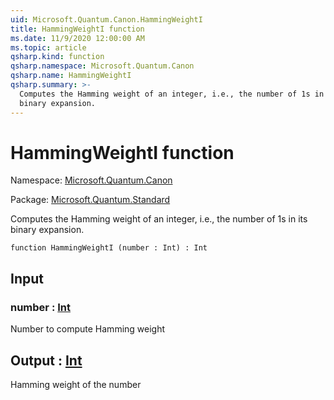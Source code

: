 ```yaml
---
uid: Microsoft.Quantum.Canon.HammingWeightI
title: HammingWeightI function
ms.date: 11/9/2020 12:00:00 AM
ms.topic: article
qsharp.kind: function
qsharp.namespace: Microsoft.Quantum.Canon
qsharp.name: HammingWeightI
qsharp.summary: >-
  Computes the Hamming weight of an integer, i.e., the number of 1s in its
  binary expansion.
---
```


# HammingWeightI function

Namespace: [Microsoft.Quantum.Canon](xref:Microsoft.Quantum.Canon)

Package: [Microsoft.Quantum.Standard](https://nuget.org/packages/Microsoft.Quantum.Standard)


Computes the Hamming weight of an integer, i.e., the number of 1s in itsbinary expansion.

```qsharp
function HammingWeightI (number : Int) : Int
```


## Input

### number : [Int](xref:microsoft.quantum.lang-ref.int)

Number to compute Hamming weight



## Output : [Int](xref:microsoft.quantum.lang-ref.int)

Hamming weight of the number
